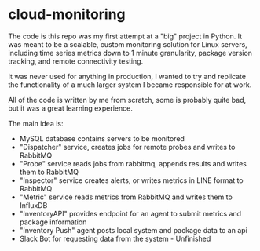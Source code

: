 # cloud-monitoring
The code is this repo was my first attempt at a "big" project in Python. It was meant to be a scalable, custom monitoring solution for Linux servers, including time series metrics down to 1 minute granularity, package version tracking, and remote connectivity testing.

It was never used for anything in production, I wanted to try and replicate the functionality of a much larger system I became responsible for at work.

All of the code is written by me from scratch, some is probably quite bad, but it was a great learning experience.

The main idea is:

* MySQL database contains servers to be monitored
* "Dispatcher" service, creates jobs for remote probes and writes to RabbitMQ
* "Probe" service reads jobs from rabbitmq, appends results and writes them to RabbitMQ
* "Inspector" service creates alerts, or writes metrics in LINE format to RabbitMQ
* "Metric" service reads metrics from RabbitMQ and writes them to InfluxDB
* "InventoryAPI" provides endpoint for an agent to submit metrics and package information
* "Inventory Push" agent posts local system and package data to an api
* Slack Bot for requesting data from the system - Unfinished
